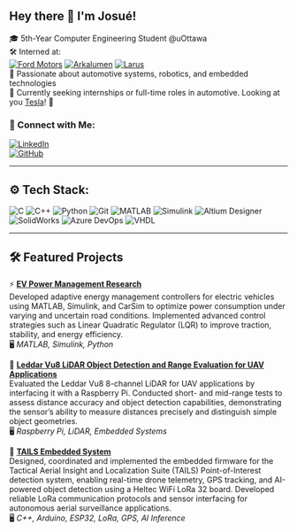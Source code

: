 ## Hey there 👋 I'm Josué!

🎓 5th-Year Computer Engineering Student @uOttawa  
🛠️ Interned at:  
[![Ford Motors](https://img.shields.io/badge/Ford-Embedded_Systems-blue?style=flat&logo=ford&logoColor=white)](https://fr.ford.ca/)
[![Arkalumen](https://img.shields.io/badge/Arkalumen-Control_Loops_&_Hardware-orange?style=flat)](https://arkalumen.com)
[![Larus](https://img.shields.io/badge/Larus_Technologies-LLM_Research-green?style=flat)](https://www.larus.com/)  
🚗 Passionate about automotive systems, robotics, and embedded technologies  
🌱 Currently seeking internships or full-time roles in automotive. Looking at you [Tesla](https://www.tesla.com/careers)! 👀


### 🔗 Connect with Me:
[![LinkedIn](https://img.shields.io/badge/LinkedIn-Connect-blue?style=for-the-badge&logo=linkedin)](https://www.linkedin.com/in/jdazogbo/)  
[![GitHub](https://img.shields.io/badge/GitHub-Visit-black?style=for-the-badge&logo=github)](https://github.com/JDazogbo)  

---

## ⚙️ Tech Stack:
![C](https://img.shields.io/badge/C-00599C?style=for-the-badge&logo=c&logoColor=white)
![C++](https://img.shields.io/badge/C++-004482?style=for-the-badge&logo=c%2B%2B&logoColor=white)
![Python](https://img.shields.io/badge/Python-3776AB?style=for-the-badge&logo=python&logoColor=white)
![Git](https://img.shields.io/badge/Git-F05032?style=for-the-badge&logo=git&logoColor=white)
![MATLAB](https://img.shields.io/badge/MATLAB-orange?style=for-the-badge&logo=mathworks&logoColor=white)
![Simulink](https://img.shields.io/badge/Simulink-blue?style=for-the-badge&logo=mathworks&logoColor=white)
![Altium Designer](https://img.shields.io/badge/Altium_Designer-FFDE00?style=for-the-badge&logo=altiumdesigner&logoColor=black)
![SolidWorks](https://img.shields.io/badge/SolidWorks-ED1C24?style=for-the-badge&logo=dassaultsystemes&logoColor=white)
![Azure DevOps](https://img.shields.io/badge/Azure_DevOps-0078D7?style=for-the-badge&logo=azuredevops&logoColor=white)
![VHDL](https://img.shields.io/badge/VHDL-3671A7?style=for-the-badge&logo=hdl&logoColor=white)


---

## 🛠️ Featured Projects


⚡ [**EV Power Management Research**](https://github.com/JDazogbo/VehicleControl)  
Developed adaptive energy management controllers for electric vehicles using MATLAB, Simulink, and CarSim to optimize power consumption under varying and uncertain road conditions. Implemented advanced control strategies such as Linear Quadratic Regulator (LQR) to improve traction, stability, and energy efficiency.  
🖥 *MATLAB, Simulink, Python*

🔦 [**Leddar Vu8 LiDAR Object Detection and Range Evaluation for UAV Applications**](https://github.com/CARG-uOttawa/Leddar)  
Evaluated the Leddar Vu8 8-channel LiDAR for UAV applications by interfacing it with a Raspberry Pi. Conducted short- and mid-range tests to assess distance accuracy and object detection capabilities, demonstrating the sensor’s ability to measure distances precisely and distinguish simple object geometries.  
🖥 *Raspberry Pi, LiDAR, Embedded Systems*  

🚁 [**TAILS Embedded System**](https://github.com/FreddyyAndrews/TAILS-Embedded)  
Designed, coordinated and implemented the embedded firmware for the Tactical Aerial Insight and Localization Suite (TAILS) Point-of-Interest detection system, enabling real-time drone telemetry, GPS tracking, and AI-powered object detection using a Heltec WiFi LoRa 32 board. Developed reliable LoRa communication protocols and sensor interfacing for autonomous aerial surveillance applications.  
🖥 *C++, Arduino, ESP32, LoRa, GPS, AI Inference*
